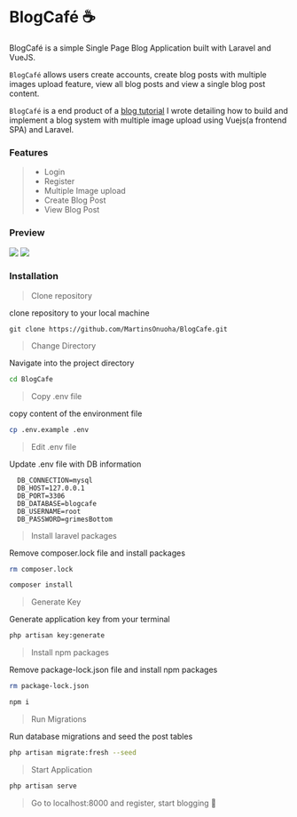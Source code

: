 # BlogCafé ☕️

BlogCafé is a simple Single Page Blog Application built with Laravel and VueJS.

`BlogCafé` allows users create accounts, create blog posts with multiple images upload feature, view all blog posts and view a single blog post content.

`BlogCafé` is a end product of a [blog tutorial](https://medium.com/@martinsOnuoha/building-a-simple-blog-with-multiple-image-upload-in-laravel-vue-5517de920796) I wrote detailing how to build and implement a blog system with multiple image upload using Vuejs(a frontend SPA) and Laravel.

### Features

> - Login
> - Register
> - Multiple Image upload
> - Create Blog Post
> - View Blog Post

### Preview

<img src="https://raw.githubusercontent.com/MartinsOnuoha/BlogCafe/master/public/home.png" />

<img src="https://raw.githubusercontent.com/MartinsOnuoha/BlogCafe/master/public/viewpost.png" />


### Installation

> Clone repository

clone repository to your local machine

```
git clone https://github.com/MartinsOnuoha/BlogCafe.git
```

> Change Directory

Navigate into the project directory

```bash
cd BlogCafe
```

> Copy .env file

copy content of the environment file

```bash
cp .env.example .env
```

> Edit .env file

Update .env file with DB information

```
  DB_CONNECTION=mysql
  DB_HOST=127.0.0.1
  DB_PORT=3306
  DB_DATABASE=blogcafe
  DB_USERNAME=root
  DB_PASSWORD=grimesBottom
```

> Install laravel packages

Remove composer.lock file and install packages

```bash
rm composer.lock
```

```bash
composer install
```


> Generate Key

Generate application key from your terminal

```bash
php artisan key:generate
```



> Install npm packages

Remove package-lock.json file and install npm packages

```bash
rm package-lock.json
```

```bash
npm i
```

> Run Migrations

Run database migrations and seed the post tables

```bash
php artisan migrate:fresh --seed
```

> Start Application

```bash
php artisan serve
```

> Go to localhost:8000 and register, start blogging 🎉
